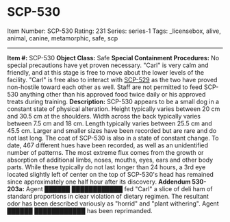 # SCP-530
Item Number: SCP-530
Rating: 231
Series: series-1
Tags: _licensebox, alive, animal, canine, metamorphic, safe, scp

---

**Item #:** SCP-530
**Object Class:** Safe
**Special Containment Procedures:** No special precautions have yet proven necessary. "Carl" is very calm and friendly, and at this stage is free to move about the lower levels of the facility. "Carl" is free also to interact with [SCP-529](/scp-529) as the two have proved non-hostile toward each other as well. Staff are not permitted to feed SCP-530 anything other than his approved food twice daily or his approved treats during training.
**Description:** SCP-530 appears to be a small dog in a constant state of physical alteration. Height typically varies between 20 cm and 30.5 cm at the shoulders. Width across the back typically varies between 7.5 cm and 18 cm. Length typically varies between 25.5 cm and 45.5 cm. Larger and smaller sizes have been recorded but are rare and do not last long.
The coat of SCP-530 is also in a state of constant change. To date, 467 different hues have been recorded, as well as an unidentified number of patterns.
The most extreme flux comes from the growth or absorption of additional limbs, noses, mouths, eyes, ears and other body parts. While these typically do not last longer than 24 hours, a 3rd eye located slightly left of center on the top of SCP-530's head has remained since approximately one half hour after its discovery.
**Addendum 530-203a:** Agent ██████ ████████████ fed "Carl" a slice of deli ham of standard proportions in clear violation of dietary regimen. The resultant odor has been described variously as "horrid" and "plant withering". Agent ██████ ████████████ has been reprimanded.